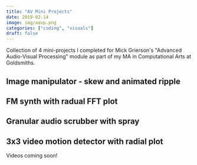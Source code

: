 ```yaml
---
title: "AV Mini Projects"
date: 2019-02-14
image: img/aavp.png
categories: ["coding", "visuals"]
draft: false
---
```


Collection of 4 mini-projects I completed for Mick Grierson's "Advanced Audio-Visual Processing" module as part of my MA in Computational Arts at Goldsmiths.

## Image manipulator - skew and animated ripple

## FM synth with radual FFT plot

## Granular audio scrubber with spray

## 3x3 video motion detector with radial plot

Videos coming soon!